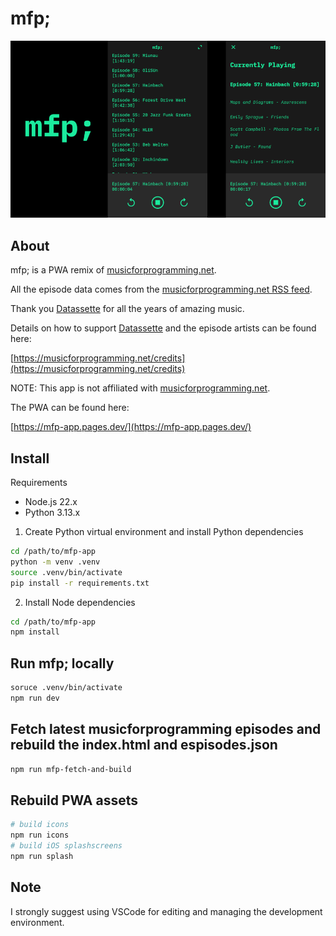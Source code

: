 # mfp;

![mfp;](public/screenshot.png)

## About

mfp; is a PWA remix of [musicforprogramming.net](https://musicforprogramming.net).

All the episode data comes from the [musicforprogramming.net RSS feed](https://musicforprogramming.net/rss.xml).

Thank you [Datassette](https://datassette.net/) for all the years of amazing music.

Details on how to support [Datassette](https://datassette.net/) and the episode artists can be found here:

[https://musicforprogramming.net/credits](https://musicforprogramming.net/credits)

NOTE: This app is not affiliated with [musicforprogramming.net](https://musicforprogramming.net).

The PWA can be found here:

[https://mfp-app.pages.dev/](https://mfp-app.pages.dev/)

## Install

Requirements

- Node.js 22.x
- Python 3.13.x

1. Create Python virtual environment and install Python dependencies

```bash
cd /path/to/mfp-app
python -m venv .venv
source .venv/bin/activate
pip install -r requirements.txt
```

2. Install Node dependencies

```bash
cd /path/to/mfp-app
npm install
```

## Run mfp; locally

```bash
soruce .venv/bin/activate
npm run dev
```

## Fetch latest musicforprogramming episodes and rebuild the index.html and espisodes.json

```bash
npm run mfp-fetch-and-build
```

## Rebuild PWA assets

```bash
# build icons
npm run icons
# build iOS splashscreens
npm run splash
```

## Note

I strongly suggest using VSCode for editing and managing the development environment.
